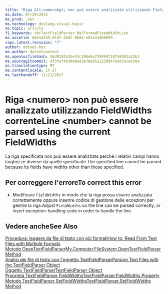 ```yaml
---
title: "Riga &lt;numero&gt; non può essere analizzato utilizzando FieldWidths corrente"
ms.date: 07/20/2015
ms.prod: .net
ms.technology: devlang-visual-basic
ms.topic: article
f1_keywords: vbrTextFieldParser_MalFormedFixedWidthLine
ms.assetid: 84e14245-dfdf-4b62-8b84-e83a31608899
caps.latest.revision: "7"
author: dotnet-bot
ms.author: dotnetcontent
ms.openlocfilehash: 56d9181b1be33c196e6a7394947197a8301a21b1
ms.sourcegitcommit: 4f3fef493080a43e70e951223894768d36ce430a
ms.translationtype: MT
ms.contentlocale: it-IT
ms.lasthandoff: 11/21/2017
---
```

# <a name="line-ltnumbergt-cannot-be-parsed-using-the-current-fieldwidths"></a><span data-ttu-id="a0d50-102">Riga &lt;numero&gt; non può essere analizzato utilizzando FieldWidths corrente</span><span class="sxs-lookup"><span data-stu-id="a0d50-102">Line &lt;number&gt; cannot be parsed using the current FieldWidths</span></span>
<span data-ttu-id="a0d50-103">La riga specificata non può essere analizzata perché i relativi campi hanno larghezze diverse da quelle specificate.</span><span class="sxs-lookup"><span data-stu-id="a0d50-103">The specified line cannot be parsed because its fields have widths other than those specified.</span></span>  
  
## <a name="to-correct-this-error"></a><span data-ttu-id="a0d50-104">Per correggere l'errore</span><span class="sxs-lookup"><span data-stu-id="a0d50-104">To correct this error</span></span>  
  
-   <span data-ttu-id="a0d50-105">Modificare `FieldWidths` in modo che la riga possa essere analizzata correttamente oppure inserire codice di gestione delle eccezioni per gestire la riga.</span><span class="sxs-lookup"><span data-stu-id="a0d50-105">Adjust `FieldWidths` so the line can be parsed correctly, or insert exception-handling code in order to handle the line.</span></span>  
  
## <a name="see-also"></a><span data-ttu-id="a0d50-106">Vedere anche</span><span class="sxs-lookup"><span data-stu-id="a0d50-106">See Also</span></span>  
 [<span data-ttu-id="a0d50-107">Procedura: leggere da file di testo con più formati</span><span class="sxs-lookup"><span data-stu-id="a0d50-107">How to: Read From Text Files with Multiple Formats</span></span>](../../visual-basic/developing-apps/programming/drives-directories-files/how-to-read-from-text-files-with-multiple-formats.md)  
 [<span data-ttu-id="a0d50-108">Metodo OpenTextFieldParser</span><span class="sxs-lookup"><span data-stu-id="a0d50-108">My.Computer.FileSystem.OpenTextFieldParser Method</span></span>](http://msdn.microsoft.com/en-us/e5869f85-c078-485f-8323-8dc716494546)  
 [<span data-ttu-id="a0d50-109">Analisi dei file di testo con l'oggetto TextFieldParser</span><span class="sxs-lookup"><span data-stu-id="a0d50-109">Parsing Text Files with the TextFieldParser Object</span></span>](../../visual-basic/developing-apps/programming/drives-directories-files/parsing-text-files-with-the-textfieldparser-object.md)  
 [<span data-ttu-id="a0d50-110">Oggetto TextFieldParser</span><span class="sxs-lookup"><span data-stu-id="a0d50-110">TextFieldParser Object</span></span>](../../visual-basic/language-reference/objects/textfieldparser-object.md)  
 [<span data-ttu-id="a0d50-111">Proprietà TextFieldParser FieldWidths</span><span class="sxs-lookup"><span data-stu-id="a0d50-111">TextFieldParser.FieldWidths Property</span></span>](http://msdn.microsoft.com/en-us/c6985360-60c6-494e-89e7-43b6b73f2597)  
 [<span data-ttu-id="a0d50-112">Metodo TextFieldParser SetFieldWidths</span><span class="sxs-lookup"><span data-stu-id="a0d50-112">TextFieldParser.SetFieldWidths Method</span></span>](http://msdn.microsoft.com/en-us/958fed9f-e0f3-4fc5-83b4-386156bdf036)
